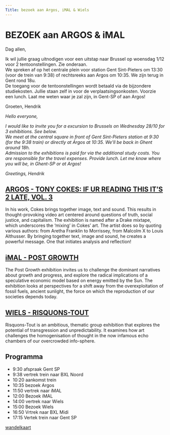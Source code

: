 ```yaml
---
Title: bezoek aan Argos, iMAL & Wiels
---
```

# BEZOEK aan ARGOS & iMAL

Dag allen,

Ik wil jullie graag uitnodigen voor een uitstap naar Brussel op woensdag 1/12 voor 2 tentoonstellingen. Zie onderaan.  
We spreken af op het centrale plein voor station Gent Sint-Pieters om 13:30 (voor de trein van 9:38) of rechtsreeks aan Argos om 10:35. We zijn terug in Gent rond 18u.    
De toegang voor de tentoonstellingen wordt betaald via de bijzondere studiekosten. Jullie staan zelf in voor de verplaatsingsonkosten. Voorzie een lunch.
Laat me weten waar je zal zijn, in Gent-SP of aan Argos!

Groeten,
Hendrik

*Hello everyone,*

*I would like to invite you for a excursion to Brussels on Wednesday 28/10 for 3 exhibitions. See below.  
We meet at the central square in front of Gent Sint-Pieters station at 9:30 (for the 9:38 train) or directly at Argos at 10:35. We'll be back in Ghent around 18h.      
Admission to the exhibitions is paid for via the additional study costs. You are responsible for the travel expenses. Provide lunch.
Let me know where you will be, in Ghent-SP or at Argos!*

*Greetings,*
*Hendrik*

## [ARGOS - TONY COKES: IF UR READING THIS IT’S 2 LATE, VOL. 3](https://www.argosarts.org/event/tony-cokes-if-ur-reading-this-its-2-late-vol-3)
In his work, Cokes brings together image, text and sound. This results in thought-provoking video art centered around questions of truth, social justice, and capitalism. The exhibition is named after a Drake mixtape, which underscores the ‘mixing’ in Cokes’ art. The artist does so by quoting various authors: from Aretha Franklin to Morrissey, from Malcolm X to Louis Althusser. By bringing together text, image and sound, he creates a powerful message. One that initiates analysis and reflection!

## [iMAL - POST GROWTH](https://www.imal.org/en/events/post-growth)
The Post Growth exhibition invites us to challenge the dominant narratives about growth and progress, and explore the radical implications of a speculative economic model based on energy emitted by the Sun. The exhibition looks at perspectives for a shift away from the overexploitation of fossil fuels, ancient sunlight, the force on which the reproduction of our societies depends today.

## [WIELS - RISQUONS-TOUT](https://www.wiels.org/en/exhibitions/risquons-tout)
Risquons-Tout is an ambitious, thematic group exhibition that explores the potential of transgression and unpredictability. It examines how art challenges the homogenisation of thought in the now infamous echo chambers of our overcrowded info-sphere.

## Programma
* 9:30 afspraak Gent SP
* 9:38 vertrek trein naar BXL Noord
* 10:20 aankomst trein
* 10:35 bezoek Argos
* 11:50 vertrek naar iMAL
* 12:00 Bezoek iMAL
* 14:00 vertrek naar Wiels
* 15:00 Bezoek Wiels
* 16:50 Vrtrek naar BXL Midi
* 17:15 Vertek trein naar Gent SP

[wandelkaart](https://www.google.be/maps/dir/Brussel+Noordstation,+Rue+du+Progr%C3%A8s+76%2F80,+1030+Schaerbeek/Rue+du+Chantier+13,+1000+Bruxelles/iMAL,+Center+for+digital+cultures+and+technology,+Quai+des+Charbonnages,+Sint-Jans-Molenbeek/WIELS,+Avenue+Van+Volxem,+Forest/Midi+Station,+Place+Victor+Horta,+Saint-Gilles,+Brussels/@50.8427049,4.3080424,13z/data=!4m32!4m31!1m5!1m1!1s0x47c3c39d7931691f:0xaddd4b90f30563c1!2m2!1d4.3601396!2d50.8604558!1m5!1m1!1s0x47c3c38510519381:0xbe36411abce170cf!2m2!1d4.3496322!2d50.856632!1m5!1m1!1s0x47c3c38eae3db3fb:0x8c8bb7a644adb064!2m2!1d4.3420642!2d50.8547559!1m5!1m1!1s0x47c3c43efa9a6b1b:0x5a0664729ebb911a!2m2!1d4.325984!2d50.8243939!1m5!1m1!1s0x47c3c5d10d94e68f:0x4805682a7d9d68cb!2m2!1d4.3337802!2d50.8364438!3e2)
